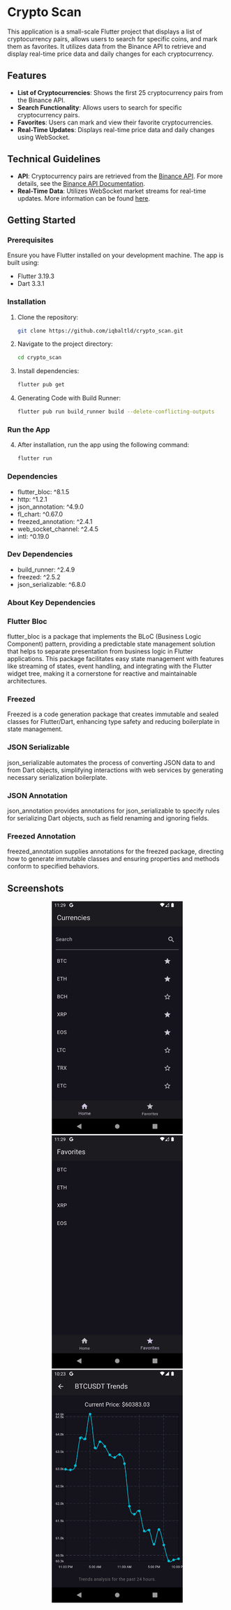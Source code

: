 # Crypto Scan

This application is a small-scale Flutter project that displays a list of cryptocurrency pairs, allows users to search for specific coins, and mark them as favorites. It utilizes data from the Binance API to retrieve and display real-time price data and daily changes for each cryptocurrency.

## Features

- **List of Cryptocurrencies**: Shows the first 25 cryptocurrency pairs from the Binance API.
- **Search Functionality**: Allows users to search for specific cryptocurrency pairs.
- **Favorites**: Users can mark and view their favorite cryptocurrencies.
- **Real-Time Updates**: Displays real-time price data and daily changes using WebSocket.

## Technical Guidelines

- **API**: Cryptocurrency pairs are retrieved from the [Binance API](https://www.binance.com/fapi/v1/exchangeInfo). For more details, see the [Binance API Documentation](https://binance-docs.github.io/apidocs/futures/en/#exchange-information).
- **Real-Time Data**: Utilizes WebSocket market streams for real-time updates. More information can be found [here](https://binance-docs.github.io/apidocs/futures/en/#websocket-market-streams).

## Getting Started

### Prerequisites

Ensure you have Flutter installed on your development machine. The app is built using:

- Flutter 3.19.3
- Dart 3.3.1

### Installation

1. Clone the repository:
   ```bash
   git clone https://github.com/iqbaltld/crypto_scan.git
   ```
2. Navigate to the project directory:
   ```bash
   cd crypto_scan
   ```
3. Install dependencies:
   ```bash
   flutter pub get
   ```
4. Generating Code with Build Runner:
   ```bash
   flutter pub run build_runner build --delete-conflicting-outputs
   ```

### Run the App

4. After installation, run the app using the following command:
   ```bash
   flutter run
   ```

### Dependencies

- flutter_bloc: ^8.1.5
- http: ^1.2.1
- json_annotation: ^4.9.0
- fl_chart: ^0.67.0
- freezed_annotation: ^2.4.1
- web_socket_channel: ^2.4.5
- intl: ^0.19.0

### Dev Dependencies

- build_runner: ^2.4.9
- freezed: ^2.5.2
- json_serializable: ^6.8.0

### About Key Dependencies

### Flutter Bloc

flutter_bloc is a package that implements the BLoC (Business Logic Component) pattern, providing a predictable state management solution that helps to separate presentation from business logic in Flutter applications. This package facilitates easy state management with features like streaming of states, event handling, and integrating with the Flutter widget tree, making it a cornerstone for reactive and maintainable architectures.

### Freezed

Freezed is a code generation package that creates immutable and sealed classes for Flutter/Dart, enhancing type safety and reducing boilerplate in state management.

### JSON Serializable

json_serializable automates the process of converting JSON data to and from Dart objects, simplifying interactions with web services by generating necessary serialization boilerplate.

### JSON Annotation

json_annotation provides annotations for json_serializable to specify rules for serializing Dart objects, such as field renaming and ignoring fields.

### Freezed Annotation

freezed_annotation supplies annotations for the freezed package, directing how to generate immutable classes and ensuring properties and methods conform to specified behaviors.

## Screenshots

<p align="center">
  <img src="screenshots/1.png" alt="Currency List" title="Currency List" width="300"/>
  <img src="screenshots/2.png" alt="Favorites" title="Favorites" width="300"/>
  <img src="screenshots/3.png" alt="Trends" title="Trends" width="300"/>
</p>

